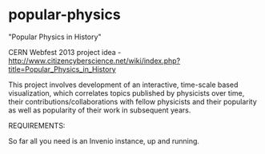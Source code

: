 popular-physics
===============

"Popular Physics in History"

CERN Webfest 2013 project idea - http://www.citizencyberscience.net/wiki/index.php?title=Popular_Physics_in_History

This project involves development of an interactive, time-scale based visualization, which correlates topics published by physicists over time, their contributions/collaborations with fellow physicists and their popularity as well as popularity of their work in subsequent years.

REQUIREMENTS:

So far all you need is an Invenio instance, up and running.